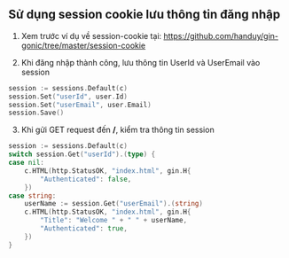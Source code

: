 ## Sử dụng session cookie lưu thông tin đăng nhập

1. Xem trước ví dụ về session-cookie tại:
https://github.com/handuy/gin-gonic/tree/master/session-cookie

2. Khi đăng nhập thành công, lưu thông tin UserId và UserEmail vào session
```go
session := sessions.Default(c)
session.Set("userId", user.Id)
session.Set("userEmail", user.Email)
session.Save()
```

3. Khi gửi GET request đến **/**, kiểm tra thông tin session 
```go
session := sessions.Default(c)
switch session.Get("userId").(type) {
case nil:
	c.HTML(http.StatusOK, "index.html", gin.H{
		"Authenticated": false,
	})
case string: 
	userName := session.Get("userEmail").(string)
	c.HTML(http.StatusOK, "index.html", gin.H{
		"Title": "Welcome " + " " + userName,
		"Authenticated": true,
	})
}
```